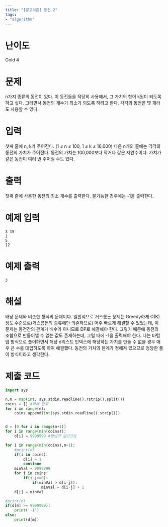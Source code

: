 ```yaml
---
title: "[알고리즘] 동전 2"
tags:
- "algorithm"
---
```


# 난이도
Gold 4

# 문제
n가지 종류의 동전이 있다. 이 동전들을 적당히 사용해서, 그 가치의 합이 k원이 되도록 하고 싶다. 그러면서 동전의 개수가 최소가 되도록 하려고 한다. 각각의 동전은 몇 개라도 사용할 수 있다.

# 입력
첫째 줄에 n, k가 주어진다. (1 ≤ n ≤ 100, 1 ≤ k ≤ 10,000) 다음 n개의 줄에는 각각의 동전의 가치가 주어진다. 동전의 가치는 100,000보다 작거나 같은 자연수이다. 가치가 같은 동전이 여러 번 주어질 수도 있다.

# 출력
첫째 줄에 사용한 동전의 최소 개수를 출력한다. 불가능한 경우에는 -1을 출력한다.

# 예제 입력
```
3 15
1
5
12
```

# 예제 출력
```
3
```

# 해설
배낭 문제와 비슷한 형식의 문제이다. 일반적으로 거스름돈 문제는 Greedy하게 O(K)정도 수준으로(거스름돈의 종류에만 의존하므로) 어주 빠르게 해결할 수 있었는데, 이 문제는 동전간의 관계가 배수가 아니므로 DP로 해결해야 한다. 그렇기 때문에 동전의 조합으로 만들어낼 수 없는 값도 존재하는데, 그럴 때에 -1을 출력해야 한다. 나는 바텀 업 방식으로 풀이하면서 해당 d리스트 인덱스에 해당하는 가치를 만들 수 없을 경우 매우 큰 수를 대입하도록 하여 해결했다. 동전의 가치의 한계가 정해져 있으므로 정당한 풀이 방식이라고 생각한다.

# 제출 코드
```py
import sys

n,m = map(int, sys.stdin.readline().rstrip().split())
coins = [] #화폐 단위
for i in range(n):
    coins.append(int(sys.stdin.readline().strip()))


d = [0 for i in range(m+1)]
for i in range(min(coins)):
    d[i] = 9999999 #방법이 없으므로

for i in range(min(coins),m+1):
    #print(d)
    if(i in coins):
        d[i] = 1
        continue
    minVal = 9999999
    for j in coins:
        if(i-j>=0):
            if(minVal > d[i-j]):
                minVal = d[i-j] + 1
    d[i] = minVal

#print(d)
if(d[m] >= 9999999):
    print('-1')
else:
    print(d[m])
```
